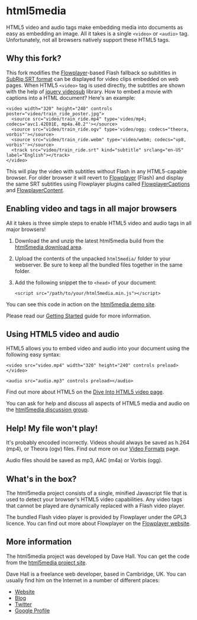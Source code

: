 html5media
==========

HTML5 video and audio tags make embedding media into documents as easy as
embedding an image. All it takes is a single `<video>` or `<audio>` tag.
Unfortunately, not all browsers natively support these HTML5 tags.


Why this fork?
--------------

This fork modifies the [Flowplayer][]-based Flash fallback so subititles in [SubRip SRT format][] can be displayed for video clips embedded on web pages. When HTML5 `<video>` tag is used directly, the subtitles are shown with the help of [jquery videosub][] library. How to embed a movie with captions into a HTML document? Here's an example:

    <video width="320" height="240" controls poster="video/train_ride_poster.jpg">
      <source src="video/train_ride.mp4" type='video/mp4; codecs="avc1.42E01E, mp4a.40.2"'></source>
      <source src="video/train_ride.ogv" type='video/ogg; codecs="theora, vorbis"'></source>
      <source src="video/train_ride.webm" type='video/webm; codecs="vp8, vorbis"'></source>
      <track src="video/train_ride.srt" kind="subtitle" srclang="en-US" label="English"></track>
    </video>

This will play the video with subtitles without Flash in any HTML5-capable browser.
For older browser it will revert to [Flowplayer][] (Flash) and display the same SRT subtitles using Flowplayer plugins called [FlowplayerCaptions][] and [FlowplayerContent][].


[SubRip SRT format]: http://en.wikipedia.org/wiki/SubRip
[jquery videosub]: https://github.com/icelab/jquery-videosub
[Flowplayer]: http://flowplayer.org/
[FlowplayerCaptions]: http://flowplayer.org/plugins/flash/captions.html
[FlowplayerContent]: http://flowplayer.org/plugins/flash/content.html

Enabling video and tags in all major browsers
---------------------------------------------

All it takes is three simple steps to enable HTML5 video and audio tags in all
major browsers!

1.  Download the and unzip the latest html5media build from the
    [html5media download area].

[html5media download area]: http://github.com/etianen/html5media/downloads

2.  Upload the contents of the unpacked `html5media/` folder to your webserver.
    Be sure to keep all the bundled files together in the same folder.

3.  Add the following snippet the to `<head>` of your document:

        <script src="/path/to/your/html5media.min.js"></script>

You can see this code in action on the [html5media demo site][].

[html5media demo site]: http://etianen.github.com/html5media/
    "html5media video and audio tag demonstration"

Please read our [Getting Started][] guide for more information.

[Getting Started]: http://wiki.github.com/etianen/html5media/getting-started
    "Getting started with html5media"


Using HTML5 video and audio
---------------------------

HTML5 allows you to embed video and audio into your document using the following
easy syntax:

    <video src="video.mp4" width="320" height="240" controls preload></video>

    <audio src="audio.mp3" controls preload></audio>

Find out more about HTML5 on the [Dive Into HTML5 video page].

[Dive Into HTML5 video page]: http://diveintohtml5.org/video.html

You can ask for help and discuss all aspects of HTML5 media and audio on the
[html5media discussion group][].

[html5media discussion group]: http://groups.google.com/group/html5media


Help! My file won't play!
--------------------------

It's probably encoded incorrectly. Videos should always be saved as h.264 (mp4),
or Theora (ogv) files. Find out more on our [Video Formats][] page.

[Video Formats]: http://wiki.github.com/etianen/html5media/video-formats
    "Video formats supported by html5media"

Audio files should be saved as mp3, AAC (m4a) or Vorbis (ogg).


What's in the box?
------------------

The html5media project consists of a single, minified Javascript file that is
used to detect your browser's HTML5 video capabilities. Any video tags that
cannot be played are dynamically replaced with a Flash video player.

The bundled Flash video player is provided by Flowplayer under the GPL3 licence.
You can find out more about Flowplayer on the [Flowplayer website][].

[Flowplayer website]: http://flowplayer.org
    "Flowplayer - Flash Video Player for the Web"


More information
----------------

The html5media project was developed by Dave Hall. You can get the code from the
[html5media project site][].

[html5media project site]: http://github.com/etianen/html5media
    "Dave Hall's html5media on GitHub"

Dave Hall is a freelance web developer, based in Cambridge, UK. You can usually
find him on the Internet in a number of different places:

*   [Website](http://www.etianen.com/ "Dave Hall's homepage")
*   [Blog](http://www.etianen.com/blog/developers/ "Dave Hall's blog")
*   [Twitter](http://twitter.com/etianen "Dave Hall on Twitter")
*   [Google Profile](http://www.google.com/profiles/david.etianen "Dave Hall's Google profile")


